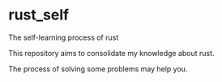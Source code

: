 # rust_self
The self-learning process of rust

This repository aims to consolidate my knowledge about rust.

The process of solving some problems may help you.